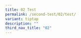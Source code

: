 ```yaml
---
title: 02 Test
permalink: /second-test/02/test/
variant: tiptap
description: ""
third_nav_title: "02"
---
```

<p></p>